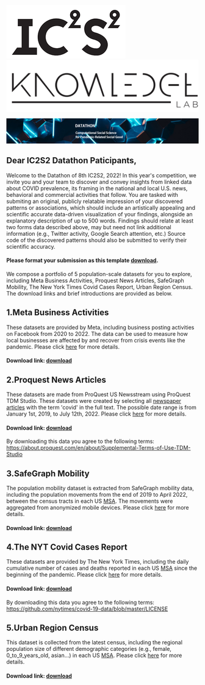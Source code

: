 ![](./src/ic2s2_logo.png.webp)![](./src/knowledge_lab.png)

![](./src/ic2s2_bg.png)

## Dear IC2S2 Datathon Paticipants,

Welcome to the Datathon of 8th IC2S2, 2022! In this year's competition, we invite you and your team to discover and convey insights from linked data about COVID prevalence, its framing in the national and local U.S. news, behavioral and commercial activities that follow. You are tasked with submiting an original, publicly relatable impression of your discovered patterns or associations, which should include an artistically appealing and scientific accurate data-driven visualization of your findings, alongside an explanatory description of up to 500 words. Findings should relate at least two forms data described above, may but need not link additional information (e.g., Twitter activity, Google Search attention, etc.) Source code of the discovered patterns should also be submitted to verify their scientific accuracy.

#### Please format your submission as this template [download](https://github.com/KnowledgeLab/IC2S2_Datathon/raw/main/Submission%20Format.pptx).

We compose a portfolio of 5 population-scale datasets for you to explore, including Meta Business Activities, Proquest News Articles, SafeGraph Mobility, The New York Times Covid Cases Report, Urban Region Census. The download links and brief introductions are provided as below.

## 1.Meta Business Activities
These datasets are provided by Meta, including business posting activities on Facebook from 2020 to 2022. The data can be used to measure how local businesses are affected by and recover from crisis events like the pandemic. Please click [here](./dataset%20description/Meta_Business_Activities) for more details.

#### Download link: [download](https://uchicago.box.com/s/saa43n4r3xafqxihbmg7fonvz0zteh74)

## 2.Proquest News Articles
These datasets are made from ProQuest US Newsstream using ProQuest TDM Studio. These datasets were created by selecting all [newspaper articles](https://about.proquest.com/en/products-services/nationalsnews_shtml/) with the term 'covid' in the full text. The possible date range is from January 1st, 2019, to July 12th, 2022. Please click [here](./dataset%20description/Proquest_News_Articles) for more details.

#### Download link: [download](https://uchicago.box.com/s/3r2lxexsc86w543p3qch8uuicebb7ci2)

By downloading this data you agree to the following terms: https://about.proquest.com/en/about/Supplemental-Terms-of-Use-TDM-Studio



## 3.SafeGraph Mobility
The population mobility dataset is extracted from SafeGraph mobility data, including the population movements from the end of 2019 to April 2022, between the census tracts in each US [MSA](https://en.wikipedia.org/wiki/Metropolitan_statistical_area). The movements were aggregated from anonymized mobile devices. Please click [here](./dataset%20description/SafeGraph_Mobility) for more details.

#### Download link: [download](https://uchicago.box.com/s/lxrb362s17ezqaewmcixbiv2rx87vao5)

## 4.The NYT Covid Cases Report
These datasets are provided by The New York Times, including the daily cumulative number of cases and deaths reported in each US [MSA](https://en.wikipedia.org/wiki/Metropolitan_statistical_area) since the beginning of the pandemic. Please click [here](./dataset%20description/The_NYT_Covid_Cases_Report) for more details.

#### Download link: [download](https://uchicago.box.com/s/cmhwr8o3tu8rkwywsy73dxg2h00oyo9j)

By downloading this data you agree to the following terms: https://github.com/nytimes/covid-19-data/blob/master/LICENSE

## 5.Urban Region Census
This dataset is collected from the latest census, including the regional population size of different demographic categories (e.g., female, 0_to_9_years_old, asian…) in each US [MSA](https://en.wikipedia.org/wiki/Metropolitan_statistical_area). Please click [here](./dataset%20description/Urban_Region_Census) for more details.

#### Download link: [download](https://uchicago.box.com/s/efcmaicqziw0stp4gmizm4fxq5twqwnh)
